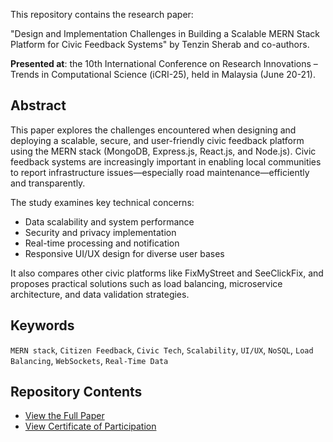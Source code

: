 This repository contains the research paper:

"Design and Implementation Challenges in Building a Scalable MERN Stack Platform for Civic Feedback Systems"
by Tenzin Sherab and co-authors.

**Presented at**: the 10th International Conference on Research Innovations – Trends in Computational Science (iCRI-25), held in Malaysia (June 20-21).

## Abstract

This paper explores the challenges encountered when designing and deploying a scalable, secure, and user-friendly civic feedback platform using the MERN stack (MongoDB, Express.js, React.js, and Node.js). Civic feedback systems are increasingly important in enabling local communities to report infrastructure issues—especially road maintenance—efficiently and transparently.

The study examines key technical concerns:
- Data scalability and system performance
- Security and privacy implementation
- Real-time processing and notification
- Responsive UI/UX design for diverse user bases

It also compares other civic platforms like FixMyStreet and SeeClickFix, and proposes practical solutions such as load balancing, microservice architecture, and data validation strategies.

## Keywords
`MERN stack`, `Citizen Feedback`, `Civic Tech`, `Scalability`, `UI/UX`, `NoSQL`, `Load Balancing`, `WebSockets`, `Real-Time Data`

## Repository Contents

- [View the Full Paper](./ResearchPaper_TenzinSherab.pdf)
- [View Certificate of Participation](./certificate_participation_ICRI2025.pdf)
